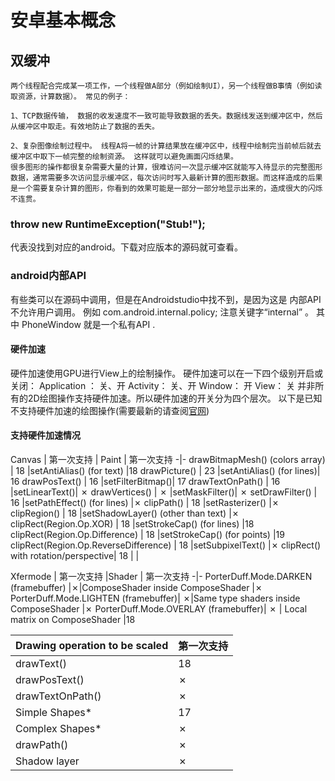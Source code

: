 # 安卓基本概念
## 双缓冲
```text
两个线程配合完成某一项工作，一个线程做A部分（例如绘制UI），另一个线程做B事情（例如读取资源，计算数据）。 常见的例子：

1、TCP数据传输， 数据的收发速度不一致可能导致数据的丢失。数据线发送到缓冲区中，然后从缓冲区中取走。有效地防止了数据的丢失。

2、复杂图像绘制过程中。 线程A将一帧的计算结果放在缓冲区中，线程中绘制完当前帧后就去缓冲区中取下一帧完整的绘制资源。 这样就可以避免画面闪烁结果。
很多图形的操作都很复杂需要大量的计算，很难访问一次显示缓冲区就能写入待显示的完整图形数据，通常需要多次访问显示缓冲区，每次访问时写入最新计算的图形数据。而这样造成的后果是一个需要复杂计算的图形，你看到的效果可能是一部分一部分地显示出来的，造成很大的闪烁不连贯。

```

 

### throw new RuntimeException("Stub!");
代表没找到对应的android。下载对应版本的源码就可查看。

 


### android内部API
有些类可以在源码中调用，但是在Androidstudio中找不到，是因为这是 内部API 不允许用户调用。
例如 com.android.internal.policy; 注意关键字“internal” 。
其中 PhoneWindow 就是一个私有API .

#### 硬件加速
硬件加速使用GPU进行View上的绘制操作。
硬件加速可以在一下四个级别开启或关闭：
Application ： 关、开
Activity： 关、开
Window： 开
View： 关
并非所有的2D绘图操作支持硬件加速。所以硬件加速的开关分为四个层次。
以下是已知不支持硬件加速的绘图操作(需要最新的请查阅[官网](https://developer.android.google.cn/guide/topics/graphics/hardware-accel.html))
#### 支持硬件加速情况

Canvas | 第一次支持 | Paint | 第一次支持
-|-
drawBitmapMesh() (colors array) | 18 |setAntiAlias() (for text)	|18
drawPicture()	 | 23 |setAntiAlias() (for lines)|	16
drawPosText() | 16 |setFilterBitmap()|	17
drawTextOnPath() | 16 |setLinearText()|	✗
drawVertices() | ✗ |setMaskFilter()|	✗
setDrawFilter() | 16 |setPathEffect() (for lines)	|✗
clipPath() | 18 |setRasterizer()	|✗
clipRegion() | 18 |setShadowLayer() (other than text)	|✗
clipRect(Region.Op.XOR) | 18 |setStrokeCap() (for lines)	|18
clipRect(Region.Op.Difference) | 18 |setStrokeCap() (for points)	|19
clipRect(Region.Op.ReverseDifference) | 18 |setSubpixelText()	|✗
clipRect() with rotation/perspective| 18 | |



Xfermode | 第一次支持 |Shader | 第一次支持
-|-
PorterDuff.Mode.DARKEN (framebuffer)	|✗|ComposeShader inside ComposeShader	|✗
PorterDuff.Mode.LIGHTEN (framebuffer)|	✗|Same type shaders inside ComposeShader	|✗
PorterDuff.Mode.OVERLAY (framebuffer)|	✗  | Local matrix on ComposeShader	|18


Drawing operation to be scaled	|第一次支持
-|-
drawText()	|18
drawPosText()	|✗
drawTextOnPath()	|✗
Simple Shapes*	|17
Complex Shapes*	|✗
drawPath()	|✗
Shadow layer	|✗
